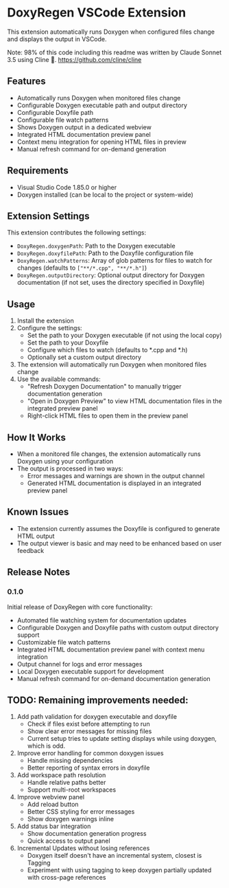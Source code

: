 # DoxyRegen VSCode Extension

This extension automatically runs Doxygen when configured files change and displays the output in VSCode.

Note: 98% of this code including this readme was written by Claude Sonnet 3.5 using Cline 🤖.
https://github.com/cline/cline

## Features

- Automatically runs Doxygen when monitored files change
- Configurable Doxygen executable path and output directory
- Configurable Doxyfile path
- Configurable file watch patterns
- Shows Doxygen output in a dedicated webview
- Integrated HTML documentation preview panel
- Context menu integration for opening HTML files in preview
- Manual refresh command for on-demand generation

## Requirements

- Visual Studio Code 1.85.0 or higher
- Doxygen installed (can be local to the project or system-wide)

## Extension Settings

This extension contributes the following settings:

* `DoxyRegen.doxygenPath`: Path to the Doxygen executable
* `DoxyRegen.doxyfilePath`: Path to the Doxyfile configuration file
* `DoxyRegen.watchPatterns`: Array of glob patterns for files to watch for changes (defaults to `["**/*.cpp", "**/*.h"]`)
* `DoxyRegen.outputDirectory`: Optional output directory for Doxygen documentation (if not set, uses the directory specified in Doxyfile)

## Usage

1. Install the extension
2. Configure the settings:
   - Set the path to your Doxygen executable (if not using the local copy)
   - Set the path to your Doxyfile
   - Configure which files to watch (defaults to *.cpp and *.h)
   - Optionally set a custom output directory
3. The extension will automatically run Doxygen when monitored files change
4. Use the available commands:
   - "Refresh Doxygen Documentation" to manually trigger documentation generation
   - "Open in Doxygen Preview" to view HTML documentation files in the integrated preview panel
   - Right-click HTML files to open them in the preview panel

## How It Works

- When a monitored file changes, the extension automatically runs Doxygen using your configuration
- The output is processed in two ways:
  - Error messages and warnings are shown in the output channel
  - Generated HTML documentation is displayed in an integrated preview panel

## Known Issues

- The extension currently assumes the Doxyfile is configured to generate HTML output
- The output viewer is basic and may need to be enhanced based on user feedback

## Release Notes

### 0.1.0

Initial release of DoxyRegen with core functionality:
- Automated file watching system for documentation updates
- Configurable Doxygen and Doxyfile paths with custom output directory support
- Customizable file watch patterns
- Integrated HTML documentation preview panel with context menu integration
- Output channel for logs and error messages
- Local Doxygen executable support for development
- Manual refresh command for on-demand documentation generation



## TODO: Remaining improvements needed:
1. Add path validation for doxygen executable and doxyfile
   - Check if files exist before attempting to run
   - Show clear error messages for missing files
   - Current setup tries to update setting displays while using doxygen, which is odd.
2. Improve error handling for common doxygen issues
   - Handle missing dependencies
   - Better reporting of syntax errors in doxyfile
3. Add workspace path resolution
   - Handle relative paths better
   - Support multi-root workspaces
4. Improve webview panel
   - Add reload button
   - Better CSS styling for error messages
   - Show doxygen warnings inline
5. Add status bar integration
   - Show documentation generation progress
   - Quick access to output panel
6. Incremental Updates without losing references
   - Doxygen itself doesn't have an incremental system, closest is Tagging
   - Experiment with using tagging to keep doxygen partially updated with cross-page references


